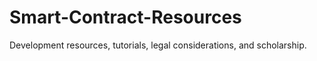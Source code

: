 # Smart-Contract-Resources

Development resources, tutorials, legal considerations, and scholarship.

